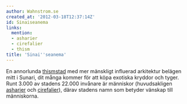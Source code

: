 ```yaml
---
author: Wahnstrom.se
created_at: '2012-03-18T12:37:14Z'
id: Sinaiseanema
links:
  mention:
  - asharier
  - cirefalier
  - thism
title: 'Sinai''seanema'
---
```


En annorlunda [thismstad] med mer mänskligt influerad arkitektur belägen mitt i Sunari, dit många
kommer för att köpa exotiska kryddor och tyger. Runt 3.000 av stadens 22.000 invånare är människor
(huvudsakligen [asharier] och [cirefalier]), därav stadens namn som betyder vänskap till
människorna.

  [thismstad]: thism
  [asharier]: asharier
  [cirefalier]: cirefalier